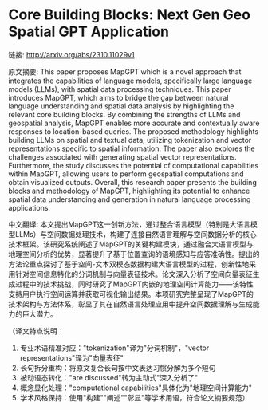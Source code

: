 # Core Building Blocks: Next Gen Geo Spatial GPT Application

链接: http://arxiv.org/abs/2310.11029v1

原文摘要:
This paper proposes MapGPT which is a novel approach that integrates the
capabilities of language models, specifically large language models (LLMs),
with spatial data processing techniques. This paper introduces MapGPT, which
aims to bridge the gap between natural language understanding and spatial data
analysis by highlighting the relevant core building blocks. By combining the
strengths of LLMs and geospatial analysis, MapGPT enables more accurate and
contextually aware responses to location-based queries. The proposed
methodology highlights building LLMs on spatial and textual data, utilizing
tokenization and vector representations specific to spatial information. The
paper also explores the challenges associated with generating spatial vector
representations. Furthermore, the study discusses the potential of
computational capabilities within MapGPT, allowing users to perform geospatial
computations and obtain visualized outputs. Overall, this research paper
presents the building blocks and methodology of MapGPT, highlighting its
potential to enhance spatial data understanding and generation in natural
language processing applications.

中文翻译:
本文提出MapGPT这一创新方法，通过整合语言模型（特别是大语言模型LLMs）与空间数据处理技术，构建了连接自然语言理解与空间数据分析的核心技术框架。该研究系统阐述了MapGPT的关键构建模块，通过融合大语言模型与地理空间分析的优势，显著提升了基于位置查询的语境感知与应答准确性。提出的方法论重点探讨了基于空间-文本双模态数据构建大语言模型的过程，创新性地采用针对空间信息特化的分词机制与向量表征技术。论文深入分析了空间向量表征生成过程中的技术挑战，同时研究了MapGPT内嵌的地理空间计算能力——该特性支持用户执行空间运算并获取可视化输出结果。本项研究完整呈现了MapGPT的技术架构与方法体系，彰显了其在自然语言处理应用中提升空间数据理解与生成能力的巨大潜力。  

（译文特点说明：  
1. 专业术语精准对应："tokenization"译为"分词机制"，"vector representations"译为"向量表征"  
2. 长句拆分重构：将原文复合长句按中文表达习惯分解为多个短句  
3. 被动语态转化："are discussed"转为主动式"深入分析了"  
4. 概念显化处理："computational capabilities"具体化为"地理空间计算能力"  
5. 学术风格保持：使用"构建""阐述""彰显"等学术用语，符合论文摘要规范）
